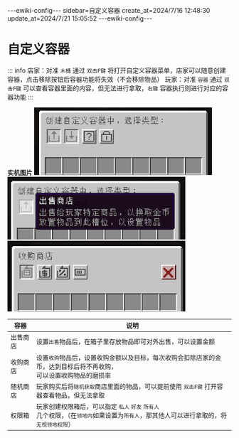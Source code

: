 ---ewiki-config---
sidebar=自定义容器
create_at=2024/7/16 12:48:30
update_at=2024/7/21 15:05:52
---ewiki-config---






# 自定义容器

::: info
店家：对准 `木桶` 通过 `双击F键` 将打开自定义容器菜单，店家可以随意创建容器，点击移除按钮后容器功能将失效（不会移除物品）
玩家：对准 `容器` 通过 `双击F键` 可以查看容器里面的内容，但无法进行拿取，`右键` 容器执行则进行对应的容器功能
:::

**实机图片**
<img src="../assets/img/plugins/guis/custom-container/type.png" width=400> <img src="../assets/img/plugins/guis/custom-container/lore.png" width=400> <img src="../assets/img/plugins/guis/custom-container/sgsd.png" width=400> 
 


| 容器     | 说明                                                                                                                                        |
| -------- | ------------------------------------------------------------------------------------------------------------------------------------------- |
| 出售商店 | 设置`出售`物品后，在箱子里存放物品即可对外出售，可以设置金额                                                                                |
| 收购商店 | 设置`收购`物品后，设置收购金额以及目标，每次收购会扣除店家的金币，达到目标后将不再收购，<br>可以设置收购物品的磨损率                        |
| 随机商店 | 玩家购买后将`随机获取`商店里面的物品，可以提前使用 `双击F键` 打开容器查看物品，但无法拿取                                                   |
| 权限箱   | 玩家创建权限箱后，可以指定 `私人` `好友` `所有人` <br> 几个权限，（在`领地内`如果设置为`所有人`，那其他人可以进行拿取的，将`无视领地权限`） |
